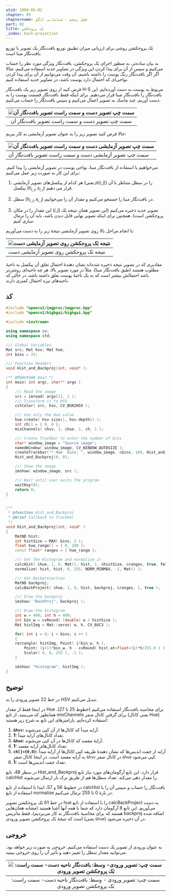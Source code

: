 ```yaml
---
utid: 1000-05-02
chapter: 05
chaptername: فصل پنجم - شناسایی الگو
part: 02
title: بَک پروجکشن
_index: back-projection
---
```


بَک پروجکشن روشی برای ارزیابی میزان تطبیق توزیع بافت‌نگار یک تصویر با توزیع بافت‌نگار مبنا است.

به بیان ساده‌تر، به منظور اجرای بَک پروجکشن، بافت‌نگار ویژگی مورد نظر را حساب می‌کنیم و سپس از آن برای پیدا کردن این ویژگی در تصاویر جدید استفاده می‌کنیم. مثالا اگر اگر بافت‌نگار رنگ پوست را داشته باشیم، آن وقت می‌توانیم از آن برای پیدا کردن نواحی‌ای که احتمال دارد پوست باشد، در تصاویر جدید استفاده کنیم.

فرض کنید از روی تصویر زیر یک بافت‌نگار H-S مربوط به پوست به دست آورده‌ایم. این بافت‌نگار را بافت‌نگار مبنا قرار می‌دهیم. برای اینکه فقط بافت‌نگار قسمت پوست را به دست آوریم، چند ماسک به تصویر اعمال می‌کنیم و سپس بافت‌نگار را حساب می‌کنیم.

| ![سمت چپ تصویر دست و سمت راست تصویر بافت‌نگار آن](/opencv-book/media/image125.png) |
| :----------------------------------------------------------: |
|        سمت چپ تصویر دست و سمت راست تصویر بافت‌نگار آن         |

حالا فرض کنید تصویر زیر را به عنوان تصویر آزمایشی به کار ببریم:

| ![سمت چپ تصویر آزمایشی دست و سمت راست تصویر بافت‌نگار آن](/opencv-book/media/image126.png) |
| ------------------------------------------------------------ |
| سمت چپ تصویر آزمایشی دست و سمت راست تصویر بافت‌نگار آن        |

می‌خواهیم با استفاده از بافت‌نگار مبنا، نواحی پوست در تصویر آزمایشی را پیدا کنیم. برای این کار به صورت زیر عمل می‌کنیم:

1.  هر کدام از پیکسل‌های تصویر آزمایشی (یعنی $p(i,j)$) را در سطل متناظر با آن پیکسل ($h_{i,\ j},s_{i,\ j}$) قرار می دهیم.

2.  سطل ($h_{i,\ j},s_{i,\ j}$) در بافت‌نگار مبنا را جستجو می‌کنیم و مقدار آن را می‌خوانیم.

3.  این مقدار را در مکان $(i,j)$ تصویر جدید ذخیره می‌کنیم (این تصویر همان نتیجه بَک پروجکشن است). همچنین برای اینکه تصویر نهایی قابل دیدن باشد، باید آن را نرمال سازی کنیم.

با انجام مراحل بالا روی تصویر آزمایشی نتیجهٔ زیر را به دست می‌آوریم:

| ![نتیجه بَک پروجکشن روی تصویر آزمایشی دست](/opencv-book/media/image127.png) |
| ------------------------------------------------------------ |
| نتیجه بَک پروجکشن روی تصویر آزمایشی دست                       |

مقادیری که در تصویر نتیجه ذخیره شده‌اند نشان دهندهٔ احتمال تعلق آن پیکسل به ناحیهٔ مطلوب هستند (طبق بافت‌نگار مبنا). مثلاً در مورد تصویر بالا، هر چه ناحیه‌ای روشن‌تر باشد احتمالش بیشتر است که به یک ناحیهٔ پوست تعلق داشته باشد، در حالی که ناحیه‌های تیره احتمال کمتری دارند.



## کد

```c++
#include "opencv2/imgproc/imgproc.hpp"
#include "opencv2/highgui/highgui.hpp"

#include <iostream>

using namespace cv;
using namespace std;

/// Global Variables
Mat src; Mat hsv; Mat hue;
int bins = 25;

/// Function Headers
void Hist_and_Backproj(int, void* );

/** @function main */
int main( int argc, char** argv )
{
    /// Read the image
    src = imread( argv[1], 1 );
    /// Transform it to HSV
    cvtColor( src, hsv, CV_BGR2HSV );

    /// Use only the Hue value
    hue.create( hsv.size(), hsv.depth() );
    int ch[] = { 0, 0 };
    mixChannels( &hsv, 1, &hue, 1, ch, 1 );

    /// Create Trackbar to enter the number of bins
    char* window_image = "Source image";
    namedWindow( window_image, CV_WINDOW_AUTOSIZE );
    createTrackbar("* Hue  bins: ", window_image, &bins, 180, Hist_and_Backproj );
    Hist_and_Backproj(0, 0);

    /// Show the image
    imshow( window_image, src );

    /// Wait until user exits the program
    waitKey(0);
    return 0;
}


/**
 * @function Hist_and_Backproj
 * @brief Callback to Trackbar
 */
void Hist_and_Backproj(int, void* )
{
    MatND hist;
    int histSize = MAX( bins, 2 );
    float hue_range[] = { 0, 180 };
    const float* ranges = { hue_range };

    /// Get the Histogram and normalize it
    calcHist( &hue, 1, 0, Mat(), hist, 1, &histSize, &ranges, true, false );
    normalize( hist, hist, 0, 255, NORM_MINMAX, -1, Mat() );

    /// Get Backprojection
    MatND backproj;
    calcBackProject( &hue, 1, 0, hist, backproj, &ranges, 1, true );

    /// Draw the backproj
    imshow( "BackProj", backproj );

    /// Draw the histogram
    int w = 400; int h = 400;
    int bin_w = cvRound( (double) w / histSize );
    Mat histImg = Mat::zeros( w, h, CV_8UC3 );

    for( int i = 0; i < bins; i ++ )
    { 
    rectangle( histImg, Point( i*bin_w, h ),
        Point( (i+1)*bin_w, h - cvRound( hist.at<float>(i)*h/255.0 ) ), 
        Scalar( 0, 0, 255 ), -1 );
    }

    imshow( "Histogram", histImg );
}
```



## توضیح

در خط 22 تصویر ورودی را به HSV تبدیل می‌کنیم.

در اینجا فقط از مقدار Hue برای محاسبه بافت‌نگار استفاده می‌کنیم (خطوط 25 تا 27). همانطور که می‌بینید، از تابع mixChannels برای گرفتن کانال صفر (یعنی کانال Hue) استفاده کرده‌ایم. پارامترهای این تابع به شرح زیر هستند:

1.  **`&hsv`:** آرایه مبدأ که کانال‌ها از آن کپی می‌شوند.
2.  **1:** تعداد کانال‌های آرایه مبدأ.
3.  **`&hue`:** آرایهٔ مقصد که کانال‌ها در آن کپی می‌شوند.
4.  **1:** تعداد کانال‌های آرایه مقصد.
5.  **`ch[]={0,0}`:** آرایه از جفت اندیس‌ها که نشان دهندهٔ طریقه کپی کانال‌ها از آرایه مبدأ به آرایه مقصد است. در اینجا کانال صفر `&hsv` در کانال صفر `&hue` کپی می‌شود.
6.  **1:** تعداد جفت اندیس‌ها است.

در سطر 48، تابع Hist_and_Backproj قرار دارد. این تابع آرگومان‌های مورد نیاز تابع calcHist را مقدار دهی می‌کند. تعداد سطل‌ها هم از طریق ترک بار ارسال می‌شوند.

در خطوط 56 و 57، ابتدا با استفاده از تابع calcHist بافت‌نگار را حساب و سپس آن را با استفاده از تابع normalize در بازهٔ 0 تا 255 نرمال می‌کنیم.

در خط 61 بَک پروجکشن تصویر hue را با استفاده از تابع calcBackProject به دست می‌آوریم. این تابع 8 آرگومان دارد که شما با همه آنها آشنا هستید (مشابه همان‌هایی هستند که برای محاسبهٔ بافت‌نگار به کار می‌بردیم)، فقط ماتریس backproj اضافه شده است که نتیجهٔ بَک پروجکشن تصویر ورودی (یعنی `&hue`) در آن ذخیره می‌شود.



## خروجی

به عنوان ورودی از تصویر یک دست استفاده می‌کنیم. خروجی به صورت زیر خواهد بود. می‌توانید مقدار سطل را تغییر دهید و تأثیر آن را روی خروجی ببینید.

| ![سمت چپ: تصویر ورودی- وسط: بافت‌نگار ناحیه دست- سمت راست: بَک پروجکشن تصویر ورودی](/opencv-book/media/image128.png) |
| :----------------------------------------------------------: |
| سمت چپ: تصویر ورودی - وسط: بافت‌نگار ناحیه دست- سمت راست: بَک پروجکشن تصویر ورودی |

